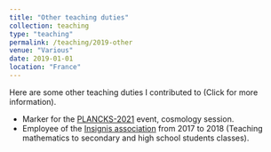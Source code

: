 ```yaml
---
title: "Other teaching duties"
collection: teaching
type: "teaching"
permalink: /teaching/2019-other
venue: "Various"
date: 2019-01-01
location: "France"
---
```


Here are some other teaching duties I contributed to (Click for more information).

- Marker for the [PLANCKS-2021]((https://2021.plancks.org)) event, cosmology session.
- Employee of the [Insignis association](http://association-insignis.fr/) from 2017 to 2018 (Teaching mathematics to secondary and high school students classes).

